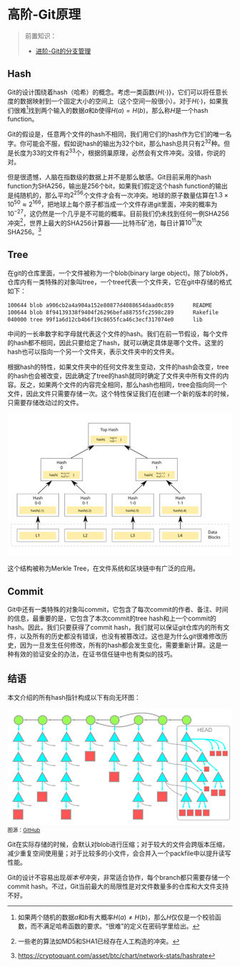 # 高阶-Git原理

> 前置知识：
>
> * [进阶-Git的分支管理](./branch.md)

## Hash

Git的设计围绕着hash（哈希）的概念。考虑一类函数$\{H(\cdot)\}$，它们可以将任意长度的数据映射到一个固定大小的空间上（这个空间一般很小）。对于$H(\cdot)$，如果我们很难[^1]找到两个输入的数据$a$和$b$使得$H(a)=H(b)$，那么称$H$是一个hash function。

Git的假设是，任意两个文件的hash不相同，我们用它们的hash作为它们的唯一名字。你可能会不服，假如说hash的输出为$32$个bit，那么hash总共只有$2^{32}$种。但是长度为$33$的文件有$2^{33}$个，根据鸽巢原理，必然会有文件冲突。没错，你说的对。

但是很遗憾，人脑在指数级的数据上并不是那么敏感。Git目前采用的hash function为SHA256，输出是256个bit，如果我们假定这个hash function的输出是纯随机的，那么平均$2^{256}$个文件才会有一次冲突。地球的原子数量估算在$1.3\times10^{50}\approx 2^{166}$，把地球上每个原子都当成一个文件存进git里面，冲突的概率为$10^{-27}$，这仍然是一个几乎是不可能的概率。目前我们仍未找到任何一例SHA256冲突[^2]，世界上最大的SHA256计算器——比特币矿池，每日计算$10^{11}$次SHA256。[^3]

[^1]: 如果两个随机的数据$a$和$b$有大概率$H(a)\ne H(b)$，那么$H$仅仅是一个校验函数，而不满足哈希函数的要求。“很难”的定义在密码学里给出。
[^2]: 一些老的算法如MD5和SHA1已经存在人工构造的冲突。
[^3]: https://cryptoquant.com/asset/btc/chart/network-stats/hashrate

## Tree

在git的仓库里面，一个文件被称为一个blob(binary large object)。除了blob外，仓库内有一类特殊的对象叫tree，一个tree代表一个文件夹，它在git中存储的格式如下：

```
100644 blob a906cb2a4a904a152e80877d4088654daad0c859      README
100644 blob 8f94139338f9404f26296befa88755fc2598c289      Rakefile
040000 tree 99f1a6d12cb4b6f19c8655fca46c3ecf317074e0      lib
```

中间的一长串数字和字母就代表这个文件的hash。我们在前一节假设，每个文件的hash都不相同，因此只要给定了hash，就可以确定具体是哪个文件。这里的hash也可以指向一个另一个文件夹，表示文件夹中的文件夹。

根据hash的特性，如果文件夹中的任何文件发生变动，文件的hash会改变，tree的hash也会被改变，因此确定了tree的hash就同时确定了文件夹中所有文件的内容。反之，如果两个文件的内容完全相同，那么hash也相同，tree会指向同一个文件，因此文件只需要存储一次。这个特性保证我们在创建一个新的版本的时候，只需要存储改动过的文件。

![Merkle Tree](./images/Hash_Tree.svg)

这个结构被称为Merkle Tree，在文件系统和区块链中有广泛的应用。

## Commit

Git中还有一类特殊的对象叫commit，它包含了每次commit的作者、备注、时间的信息，最重要的是，它包含了本次commit的tree hash和上一个commit的hash。因此，我们只要获得了commit hash，我们就可以保证git仓库内的所有文件，以及所有的历史都没有错误，也没有被篡改过。这也是为什么git很难修改历史，因为一旦发生任何修改，所有的hash都会发生变化，需要重新计算。这是一种有效的验证安全的办法，在证书信任链中也有类似的技巧。

## 结语

本文介绍的所有hash指针构成以下有向无环图：

![object model](./images/object-model-full.webp)
<br>
<small>图源：[GitHub](https://github.blog/2020-12-21-get-up-to-speed-with-partial-clone-and-shallow-clone/)</small>

Git在实际存储的时候，会默认对blob进行压缩；对于较大的文件会跨版本压缩，减少重复空间使用量；对于比较多的小文件，会合并入一个packfile中以提升读写性能。

Git的设计不容易出现*版本号*冲突，非常适合协作，每个branch都只需要存储一个commit hash。不过，Git当前最大的局限性是对文件数量多的仓库和大文件支持不好。
